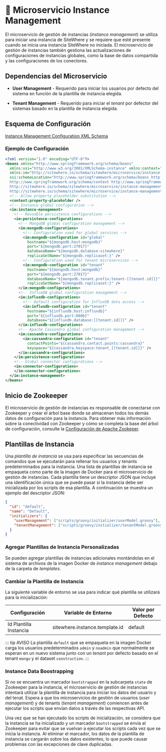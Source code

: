 # :book: Microservicio Instance Management

<Seo/>

El microservicio de gestión de instancias (_instance management_) se utiliza para iniciar
una instancia de SiteWhere y se requiere que esté presente cuando se inicia una instancia
SiteWhere no iniciada. El microservicio de gestión de instancias también gestiona las
actualizaciones de configuraciones de instancias globales, como la base de datos compartida
y las configuraciones de los conectores.

## Dependencias del Microservicio

- **User Management** - Requerido para iniciar los usuarios por defecto del sistema en
  función de la plantilla de instancia elegida.

- **Tenant Management** - Requerido para iniciar el _tenant_ por defector del sistemas
  basado en la plantilla de instancia elegida.

## Esquema de Configuración

[Instance Management Configuration XML Schema](http://sitewhere.io/schema/sitewhere/microservice/instance-management/current/instance-management.xsd)

### Ejemplo de Configuración

```xml
<?xml version="1.0" encoding="UTF-8"?>
<beans xmlns="http://www.springframework.org/schema/beans"
  xmlns:xsi="http://www.w3.org/2001/XMLSchema-instance" xmlns:context="http://www.springframework.org/schema/context"
  xmlns:im="http://sitewhere.io/schema/sitewhere/microservice/instance-management"
  xsi:schemaLocation="http://www.springframework.org/schema/beans http://www.springframework.org/schema/beans/spring-beans-3.1.xsd
  http://www.springframework.org/schema/context http://www.springframework.org/schema/context/spring-context-3.1.xsd
  http://sitewhere.io/schema/sitewhere/microservice/instance-management
  http://sitewhere.io/schema/sitewhere/microservice/instance-management/current/instance-management.xsd">
  <!-- Allow property placeholder substitution -->
  <context:property-placeholder />
  <!-- Instance global configuration -->
  <im:instance-management>
    <!-- Reusable persistence configurations -->
    <im:persistence-configurations>
      <!-- MongoDB global configuration management -->
      <im:mongodb-configurations>
        <!-- Configuration used for global services -->
        <im:mongodb-configuration id="global"
          hostname="${mongodb.host:mongodb}"
          port="${mongodb.port:27017}"
          databaseName="${mongodb.database:sitewhere}"
          replicaSetName="${mongodb.replicaset:}" />
        <!-- Configuration used for tenant microservices -->
        <im:mongodb-configuration id="tenant"
          hostname="${mongodb.host:mongodb}"
          port="${mongodb.port:27017}"
          databaseName="${mongodb.tenant.prefix:tenant-[[tenant.id]]}"
          replicaSetName="${mongodb.replicaset:}" />
      </im:mongodb-configurations>
      <!-- InfluxDB global configuration management -->
      <im:influxdb-configurations>
        <!-- Default configuration for InfluxDB data access -->
        <im:influxdb-configuration id="tenant"
          hostname="${influxdb.host:influxdb}"
          port="${influxdb.port:8086}"
          database="${influxdb.database:[[tenant.id]]}" />
      </im:influxdb-configurations>
      <!-- Apache Cassandra global configuration management -->
      <im:cassandra-configurations>
        <im:cassandra-configuration id="tenant"
          contactPoints="${cassandra.contact.points:cassandra}"
          keyspace="${cassandra.keyspace:tenant_[[tenant.id]]}" />
      </im:cassandra-configurations>
    </im:persistence-configurations>
    <!-- Global connector configurations -->
    <im:connector-configurations>
    </im:connector-configurations>
  </im:instance-management>
</beans>
```

## Inicio de Zookeeper

El microservicio de gestión de instancias es responsable de conectarse con Zookeeper y crear
el árbol base donde se almacenan todos los demás datos de configuración para la instancia.
Para obtener más información sobre la conectividad con Zookeeper y cómo se completa la base 
del árbol de configuración, consulte la [Configuración de Apache Zookeper](../zookeeper-configuration.md).

## Plantillas de Instancia

Una _plantilla de instancia_ se usa para especificar las secuencias de comandos que se ejecutarán
para rellenar los usuarios y tenants predeterminados para la instancia. Una lista de plantillas de
instancia se empaqueta como parte de la imagen de Docker para el microservicio de gestión de instancias.
Cada plantilla tiene un descriptor JSON que incluye una identificación única que se puede pasar si
la instancia debe ser inicializada por los scripts de esa plantilla. A continuación se muestra un
ejemplo del descriptor JSON:

```json
{
  "id": "default",
  "name": "Default",
  "initializers": {
    "userManagement": ["scripts/groovy/initializer/userModel.groovy"],
    "tenantManagement": ["scripts/groovy/initializer/tenantModel.groovy"]
  }
}
```

### Agregar Plantillas de Instancia Personalizadas

Se pueden agregar plantillas de instancias adicionales montándolas en el sistema de
archivos de la imagen Docker de _instance management_ debajo de la carpeta de _templates_.

### Cambiar la Plantilla de Instancia

La siguiente variable de entorno se usa para indicar qué plantilla se utilizará para
la inicialización:

| Configuración          | Variable de Entorno            | Valor por Defecto |
| ---------------------- | ------------------------------ | ----------------- |
| Id Plantilla Instancia | sitewhere.instance.template.id | default           |

::: tip AVISO
La plantilla `default` que se empaqueta en la imagen Docker carga los usuarios predeterminados
`admin` y `noadmin` que normalmente se esperan en un nuevo sistema junto con un _tenant_ por
defecto basado en el tenant `mongo` y el dataset `construction`.
:::

### Instance Data Boostrapping

Si no se encuentra un marcador `bootstrapped` en la subcarpeta `state` de Zookeeper para la instancia,
el microservicio de gestión de instancias intentará utilizar la plantilla de instancia para iniciar
los datos del usuario y del tenat. Espera a que los microservicios de gestión de usuarios
(_user management_) y de tenants (_tenant management_) comiencen antes de ejecutar los scripts que
envían datos a través de las respectivas API.

Una vez que se han ejecutado los scripts de inicialización, se considera que la instancia se ha
inicializado y un marcador `bootstrapped` se envía al Zookeeper para evitar que se vuelvan a ejecutar
los scripts cada vez que se inicia la instancia. Al eliminar el marcador, los datos de la plantilla
de instancia se cargarán sobre los datos existentes, lo que puede causar problemas con las excepciones
de clave duplicadas.
